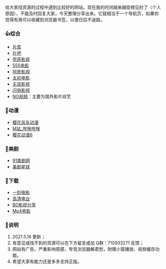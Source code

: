 
给大家找资源的过程中遇到比较好的网站。现在我的时间越来越捉襟见肘了（个人原因），不能及时回复大家，今天整理分享出来。它就相当于一个导航页，如果你觉得有用可以收藏到浏览器书签，以便日后不迷路。

### 👍综合

- [片库](https://www.mypianku.net/)
- [片吧](https://www.pianba.net/)
- [奈菲影视](https://www.nfmovies.com/)
- [555电影](https://www.o8tv.com/)
- [阿房影视](https://bwl87.com/)
- [太初电影](https://www.tcmove.com/)
- [无双影视](https://wsdy.top/)
- [闪电影视](https://www.ak1080.com/)
- [NO视频](https://www.novipnoad.com/)：主要为国外影片综艺

### 🎃动漫

- [樱花风车动漫](https://www.yhdmz.com/)
- [M站_哔咪哔咪](http://www.bimiacg.com/)
- [樱花动漫6](http://www.yhdm6.com/)

### 🐷美剧

- [91美剧网](https://91mjw.com/)
- [美剧星球](https://www.meijuxq.com/)

### 🍕下载

- [一刻电影](http://www.yikedy.co/)
- [高清电台](https://gaoqing.fm/)
- [BD影视分享](https://www.bd2020.com/)
- [Mp4电影](https://www.domp4.com/)

### 🎈说明

1. 2021.5.16 更新；
2. 有意见或找不到的资源可以在下方留言或加 Q群：710933271 反馈；
3. 网站有广告，严重影响观感，夸克浏览器解君愁，附赠小窗播放、视频缓存功能。
4. 希望大家有能力还是多多支持正版。
<!--stackedit_data:
eyJwcm9wZXJ0aWVzIjoiZGF0ZTogMjAyMC01LTE1XG50YWdzOi
DliIbkuqtcbiIsImhpc3RvcnkiOlsxMjM1ODEzODgsNTU1ODgz
MzE1LDQ2MDgxMDg0NCwtMjg1MDAzOTAwLC0xODg4MjkyMTY5XX
0=
-->